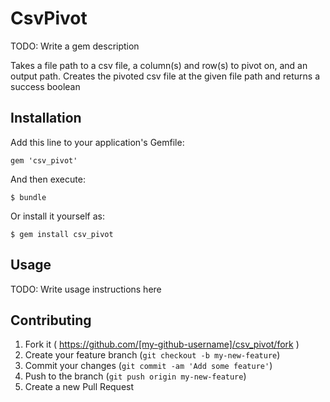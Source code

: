 # CsvPivot

TODO: Write a gem description

Takes a file path to a csv file, a column(s) and row(s) to pivot on, and an output path.
Creates the pivoted csv file at the given file path and returns a success boolean

## Installation

Add this line to your application's Gemfile:

    gem 'csv_pivot'

And then execute:

    $ bundle

Or install it yourself as:

    $ gem install csv_pivot

## Usage

TODO: Write usage instructions here



## Contributing

1. Fork it ( https://github.com/[my-github-username]/csv_pivot/fork )
2. Create your feature branch (`git checkout -b my-new-feature`)
3. Commit your changes (`git commit -am 'Add some feature'`)
4. Push to the branch (`git push origin my-new-feature`)
5. Create a new Pull Request
